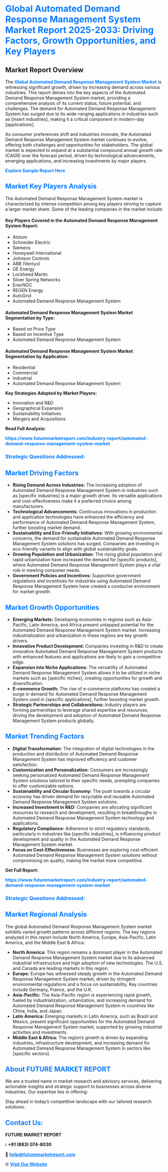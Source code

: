 <h1 style="color: #007BFF;">Global Automated Demand Response Management System Market Report 2025-2033: Driving Factors, Growth Opportunities, and Key Players</h1>

<section id="overview">
<h2>Market Report Overview</h2>
<p>The <a href="https://www.futuremarketreport.com/industry-report/automated-demand-response-management-system-market" style="color: #007BFF; text-decoration: none;"><strong>Global Automated Demand Response Management System Market</strong></a> is witnessing significant growth, driven by increasing demand across various industries. This report delves into the key aspects of the Automated Demand Response Management System market, providing a comprehensive analysis of its current status, future potential, and challenges. The demand for Automated Demand Response Management System has surged due to its wide-ranging applications in industries such as [insert industries], making it a critical component in modern-day [applications].</p>
<p>As consumer preferences shift and industries innovate, the Automated Demand Response Management System market continues to evolve, offering both challenges and opportunities for stakeholders. The global market is expected to expand at a substantial compound annual growth rate (CAGR) over the forecast period, driven by technological advancements, emerging applications, and increasing investments by major players.</p>
</section>

<section id="overview">
<p><a href="https://www.futuremarketreport.com/request-sample/reportId=99751" style="color: #007BFF; text-decoration: none;"><strong>Explore Sample Report Here</strong></a></p>
</section>

<section id="key-players">
<h2 style="color: #007BFF;">Market Key Players Analysis</h2>
<p>The Automated Demand Response Management System market is characterized by intense competition among key players striving to capture a larger market share. Some of the leading companies in the market include:</p>
<h4>Key Players Covered in the Automated Demand Response Management System Report:</h4>
<ul><li>Alstom</li><li>Schneider Electric</li><li>Siemens</li><li>Honeywell International</li><li>Johnson Controls</li><li>ABB (Ventyx)</li><li>GE Energy</li><li>Lockheed Martin</li><li>Silver Spring Networks</li><li>EnerNOC</li><li>REGEN Energy</li><li>AutoGrid</li><li>Automated Demand Response Management System</li></ul>
<h4>Automated Demand Response Management System Market Segmentation by Type:</h4>
<ul><li>Based on Price Type</li><li>Based on Incentive Type</li><li>Automated Demand Response Management System</li></ul>

<h4>Automated Demand Response Management System Market Segmentation by Application:</h4>
<ul><li>Residential</li><li>Commercial</li><li>Industrial</li><li>Automated Demand Response Management System</li></ul>
<p><strong>Key Strategies Adopted by Market Players:</strong></p>
<ul>
<li>Innovation and R&D</li>
<li>Geographical Expansion</li>
<li>Sustainability Initiatives</li>
<li>Mergers and Acquisitions</li>
</ul>
</section>

<section>
<p><strong>Read Full Analysis: </strong></p><a href="https://www.futuremarketreport.com/industry-report/automated-demand-response-management-system-market" style="color: #007BFF; text-decoration: none;"><strong>https://www.futuremarketreport.com/industry-report/automated-demand-response-management-system-market</strong></a>
<h3 style="color: #007BFF;">Strategic Questions Addressed:</h3>
</section>

<section id="driving-factors">
<h2 style="color: #007BFF;">Market Driving Factors</h2>
<ul>
<li><strong>Rising Demand Across Industries:</strong> The increasing adoption of Automated Demand Response Management System in industries such as [specific industries] is a major growth driver. Its versatile applications and cost-effectiveness make it a preferred choice among manufacturers.</li>
<li><strong>Technological Advancements:</strong> Continuous innovations in production and application technologies have enhanced the efficiency and performance of Automated Demand Response Management System, further boosting market demand.</li>
<li><strong>Sustainability and Eco-Friendly Initiatives:</strong> With growing environmental concerns, the demand for sustainable Automated Demand Response Management System solutions has surged. Companies are investing in eco-friendly variants to align with global sustainability goals.</li>
<li><strong>Growing Population and Urbanization:</strong> The rising global population and rapid urbanization have increased the demand for [specific products], where Automated Demand Response Management System plays a vital role in meeting consumer needs.</li>
<li><strong>Government Policies and Incentives:</strong> Supportive government regulations and incentives for industries using Automated Demand Response Management System have created a conducive environment for market growth.</li>
</ul>
</section>

<section id="growth-opportunities">
<h2 style="color: #007BFF;">Market Growth Opportunities</h2>
<ul>
<li><strong>Emerging Markets:</strong> Developing economies in regions such as Asia-Pacific, Latin America, and Africa present untapped potential for the Automated Demand Response Management System market. Increasing industrialization and urbanization in these regions are key growth drivers.</li>
<li><strong>Innovative Product Development:</strong> Companies investing in R&D to create innovative Automated Demand Response Management System products with enhanced features and applications are likely to gain a competitive edge.</li>
<li><strong>Expansion into Niche Applications:</strong> The versatility of Automated Demand Response Management System allows it to be utilized in niche markets such as [specific niches], creating opportunities for growth and diversification.</li>
<li><strong>E-commerce Growth:</strong> The rise of e-commerce platforms has created a surge in demand for Automated Demand Response Management System used in [specific applications], further boosting market growth.</li>
<li><strong>Strategic Partnerships and Collaborations:</strong> Industry players are forming partnerships to leverage shared expertise and resources, driving the development and adoption of Automated Demand Response Management System products globally.</li>
</ul>
</section>

<section id="trending-factors">
<h2 style="color: #007BFF;">Market Trending Factors</h2>
<ul>
<li><strong>Digital Transformation:</strong> The integration of digital technologies in the production and distribution of Automated Demand Response Management System has improved efficiency and customer satisfaction.</li>
<li><strong>Customization and Personalization:</strong> Consumers are increasingly seeking personalized Automated Demand Response Management System solutions tailored to their specific needs, prompting companies to offer customizable options.</li>
<li><strong>Sustainability and Circular Economy:</strong> The push towards a circular economy has driven demand for recyclable and reusable Automated Demand Response Management System solutions.</li>
<li><strong>Increased Investment in R&D:</strong> Companies are allocating significant resources to research and development, resulting in breakthroughs in Automated Demand Response Management System technology and applications.</li>
<li><strong>Regulatory Compliance:</strong> Adherence to strict regulatory standards, particularly in industries like [specific industries], is influencing product development and quality in the Automated Demand Response Management System market.</li>
<li><strong>Focus on Cost-Effectiveness:</strong> Businesses are exploring cost-efficient Automated Demand Response Management System solutions without compromising on quality, making the market more competitive.</li>
</ul>
</section>

<section>
<p><strong>Get Full Report: </strong></p><a href="https://www.futuremarketreport.com/industry-report/automated-demand-response-management-system-market" style="color: #007BFF; text-decoration: none;"><strong>https://www.futuremarketreport.com/industry-report/automated-demand-response-management-system-market</strong></a>
<h3 style="color: #007BFF;">Strategic Questions Addressed:</h3>
</section>


<section id="regional-analysis">
<h2 style="color: #007BFF;">Market Regional Analysis</h2>
<p>The global Automated Demand Response Management System market exhibits varied growth patterns across different regions. The key regions analyzed in this report include North America, Europe, Asia-Pacific, Latin America, and the Middle East & Africa:</p>
<ul>
<li><strong>North America:</strong> This region remains a dominant player in the Automated Demand Response Management System market due to its advanced industrial infrastructure and high adoption of new technologies. The U.S. and Canada are leading markets in this region.</li>
<li><strong>Europe:</strong> Europe has witnessed steady growth in the Automated Demand Response Management System market, driven by stringent environmental regulations and a focus on sustainability. Key countries include Germany, France, and the U.K.</li>
<li><strong>Asia-Pacific:</strong> The Asia-Pacific region is experiencing rapid growth, fueled by industrialization, urbanization, and increasing demand for Automated Demand Response Management System in countries like China, India, and Japan.</li>
<li><strong>Latin America:</strong> Emerging markets in Latin America, such as Brazil and Mexico, present significant opportunities for the Automated Demand Response Management System market, supported by growing industrial activities and investments.</li>
<li><strong>Middle East & Africa:</strong> The region’s growth is driven by expanding industries, infrastructure development, and increasing demand for Automated Demand Response Management System in sectors like [specific sectors].</li>
</ul>
</section>

<footer>
<h2 style="color: #007BFF;">About FUTURE MARKET REPORT</h2>
<p>We are a trusted name in market research and advisory services, delivering actionable insights and strategic support to businesses across diverse industries. Our expertise lies in offering:</p>

<p>Stay ahead in today’s competitive landscape with our tailored research solutions.</p>

<h2 style="color: #007BFF;">Contact Us:</h2>
<p><strong>FUTURE MARKET REPORT</strong></p>
<p>📞 <strong>+91 (883) 074-8030</strong></p>
<p>📧 <strong><a href="mailto:help@futuremarketreport.com" style="color: #007BFF;">help@futuremarketreport.com</a></strong></p>
<p>🌐 <strong><a href="https://www.futuremarketreport.com/" style="color: #007BFF;">Visit Our Website</a></strong></p>
</footer>